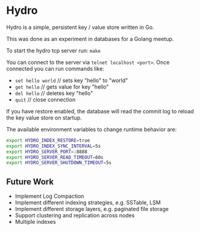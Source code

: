 # Hydro

Hydro is a simple, persistent key / value store written in Go.

This was done as an experiment in databases for a Golang meetup.

To start the hydro tcp server run: `make`

You can connect to the server via `telnet localhost <port>`. Once connected you can run commands like:

- `set hello world` // sets key "hello" to "world"
- `get hello` // gets value for key "hello"
- `del hello` // deletes key "hello"
- `quit` // close connection

If you have restore enabled, the database will read the commit log to reload the key value store on startup.

The available environment variables to change runtime behavior are:

```bash
export HYDRO_INDEX_RESTORE=true
export HYDRO_INDEX_SYNC_INTERVAL=5s
export HYDRO_SERVER_PORT=:8888
export HYDRO_SERVER_READ_TIMEOUT=60s
export HYDRO_SERVER_SHUTDOWN_TIMEOUT=5s
```

## Future Work

- Implement Log Compaction
- Implement different indexing strategies, e.g. SSTable, LSM
- Implement different storage layers, e.g. paginated file storage
- Support clustering and replication across nodes
- Multiple indexes
